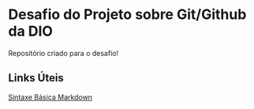 # Desafio do Projeto sobre Git/Github da DIO

Repositório criado para o desafio!

## Links Úteis
[Sintaxe Básica Markdown](https://www.markdownguide.org/basic-syntax)
